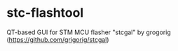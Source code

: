 # stc-flashtool

QT-based GUI for STM MCU flasher "stcgal" by grogorig (https://github.com/grigorig/stcgal)
